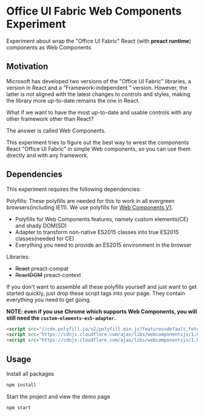 # Office UI Fabric Web Components ExperimentExperiment about wrap the "Office UI Fabric" React (with **preact runtime**) components as Web Components## MotivationMicrosoft has developed two versions of the "Office UI Fabric" libraries, a version in React and a "Framework-independent " version.However, the latter is not aligned with the latest changes to controls and styles, making the library more up-to-date remains the one in React.What if we want to have the most up-to-date and usable controls with any other framework other than React?The answer is called Web Components.This experiment tries to figure out the best way to wrest the components React "Office UI Fabric" in simple Web components, so you can use them directly and with any framework.## DependenciesThis experiment requires the following dependencies:Polyfills:These polyfills are needed for this to work in all evergreen browsers(including IE11).We use polyfills for [Web Components V1](https://developer.mozilla.org/en-US/docs/Web/Web_Components/Custom_Elements).- Polyfills for Web Components features, namely custom elements(CE) and shady DOM(SD)- Adapter to transform non-native ES2015 classes into true ES2015 classes(needed for CE)- Everything you need to provide an ES2015 environment in the browserLibraries:- ~~React~~ preact-compat- ~~ReactDOM~~ preact-contextIf you don't want to assemble all these polyfills yourself and just want to getstarted quickly, just drop these script tags into your page. They contain everythingyou need to get going.**NOTE: even if you use Chrome which supports Web Components, you will still needthe `custom-elements-es5-adapter`.**```html<script src="//cdn.polyfill.io/v2/polyfill.min.js?features=default,fetch,es6,Array.prototype.includes"></script><script src="https://cdnjs.cloudflare.com/ajax/libs/webcomponentsjs/1.0.1/custom-elements-es5-adapter.js"></script><script src="https://cdnjs.cloudflare.com/ajax/libs/webcomponentsjs/1.0.1/webcomponents-sd-ce.js"></script>```## UsageInstall all packages```shnpm install```Start the project and view the demo page```shnpm start```